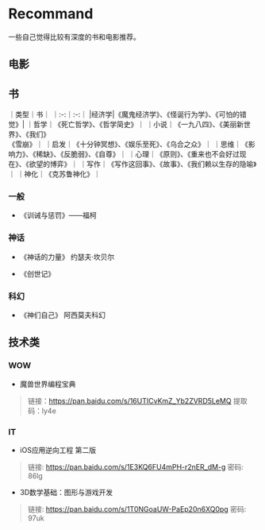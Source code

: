 # Recommand

一些自己觉得比较有深度的书和电影推荐。


## 电影

## 书

｜类型｜书｜
｜:-:｜:-:｜
|经济学|《魔鬼经济学》、《怪诞行为学》、《可怕的错觉》|
｜哲学｜《死亡哲学》、《哲学简史》｜
｜小说｜《一九八四》、《美丽新世界》、《我们》<br>《雪崩》｜
｜启发｜《十分钟冥想》、《娱乐至死》、《乌合之众》｜
｜思维｜《影响力》、《稀缺》、《反脆弱》、《自尊》｜
｜心理｜《原则》、《重来也不会好过现在》、《欲望的博弈》｜
｜写作｜《写作这回事》、《故事》、《我们赖以生存的隐喻》｜
｜神化｜《克苏鲁神化》｜
### 一般

- 《训诫与惩罚》——福柯

### 神话

- 《神话的力量》 约瑟夫·坎贝尔

- 《创世记》

### 科幻

- 《神们自己》 阿西莫夫科幻


## 技术类

### WOW

- 魔兽世界编程宝典

> 链接：https://pan.baidu.com/s/16UTICvKmZ_Yb2ZVRD5LeMQ 
提取码：ly4e 


### IT

- iOS应用逆向工程 第二版

> 链接: https://pan.baidu.com/s/1E3KQ6FU4mPH-r2nER_dM-g  密码: 86lg

- 3D数学基础：图形与游戏开发

> 链接: https://pan.baidu.com/s/1T0NGoaUW-PaEp20n6XQ0pg  密码: 97uk

